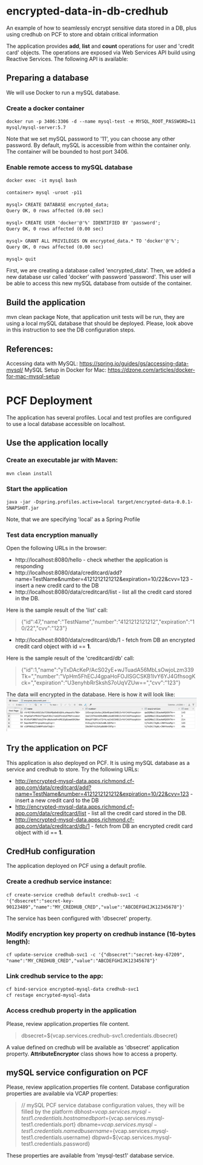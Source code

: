# encrypted-data-in-db-credhub
An example of how to seamlessly encrypt sensitive data stored in a DB, plus using credhub on PCF to store and obtain critical information

The application provides **add**, **list** and **count** operations for user and 'credit card' objects.
The operations are exposed via Web Services API build using Reactive Services.
The following API is available:

## Preparing a database
We will use Docker to run a mySQL database.

### Create a docker container
```
docker run -p 3406:3306 -d --name mysql-test -e MYSQL_ROOT_PASSWORD=11 mysql/mysql-server:5.7
```
Note that we set mySQL password to '11', you can choose any other password.
By default, mySQL is accessible from within the container only.
The container will be bounded to host port 3406. 

### Enable remote access to mySQL database
```
docker exec -it mysql bash

container> mysql -uroot -p11

mysql> CREATE DATABASE encrypted_data;
Query OK, 0 rows affected (0.00 sec)

mysql> CREATE USER 'docker'@'%' IDENTIFIED BY 'password';
Query OK, 0 rows affected (0.00 sec)

mysql> GRANT ALL PRIVILEGES ON encrypted_data.* TO 'docker'@'%';
Query OK, 0 rows affected (0.00 sec)

mysql> quit
```

First, we are creating a database called 'encrypted_data'.
Then, we added a new database usr called 'docker' with password 'password'.
This user will be able to access this new mySQL database from outside of the container.
 
## Build the application
mvn clean package
Note, that application unit tests will be run, they are using a local mySQL database that should be deployed. 
Please, look above in this instruction to see the DB configuration steps.

## References:
Accessing data with MySQL: https://spring.io/guides/gs/accessing-data-mysql/
MySQL Setup in Docker for Mac: https://dzone.com/articles/docker-for-mac-mysql-setup

# PCF Deployment
The application has several profiles.
Local and test profiles are configured to use a local database accessible on localhost.

## Use the application locally
### Create an executable jar with Maven:
```
mvn clean install
```

### Start the application
```
java -jar -Dspring.profiles.active=local target/encrypted-data-0.0.1-SNAPSHOT.jar
```
Note, that we are specifying 'local' as a Spring Profile

### Test data encryption manually
Open the following URLs in the browser:
- http://localhost:8080/hello - check whether the application is responding
- http://localhost:8080/data/creditcard/add?name=TestName&number=4121212121212&expiration=10/22&cvv=123 - insert a new credit card to the DB
- http://localhost:8080/data/creditcard/list - list all the credit card stored in the DB.

Here is the sample result of the 'list' call:
> {"id":47,"name":"TestName","number":"4121212121212","expiration":"10/22","cvv":"123"}

- http://localhost:8080/data/creditcard/db/1 - fetch from DB an encrypted credit card object with id == **1**. 

Here is the sample result of the 'creditcard/db' call:
> {"id":1,"name":"yTxDAcKeP/AcS02yE+wJTuadA56MbLsOwjoLzm339Tk=","number":"VpHm5FhECJ4gpaHoFOJISGCSKB1IvY6YJ4GfhsogKck=","expiration":"U3enyhbRrSkshS7oUqVZUw==","cvv":"123"}

The data will encrypted in the database. Here is how it will look like:
![Encrypted data](img/encrypted-table-data-sample.png?raw=true "encrypted credit_card table")
 
## Try the application on PCF
This application is also deployed on PCF.
It is using mySQL database as a service and credhub to store.
Try the following URLs:
- http://encrypted-mysql-data.apps.richmond.cf-app.com/data/creditcard/add?name=TestName&number=4121212121212&expiration=10/22&cvv=123 - insert a new credit card to the DB
- http://encrypted-mysql-data.apps.richmond.cf-app.com/data/creditcard/list - list all the credit card stored in the DB.
- http://encrypted-mysql-data.apps.richmond.cf-app.com/data/creditcard/db/1 - fetch from DB an encrypted credit card object with id == **1**.

## CredHub configuration
The application deployed on PCF using a default profile.

### Create a credhub service instance:
```
cf create-service credhub default credhub-svc1 -c '{"dbsecret":"secret-key-90123489","name":"MY_CREDHUB_CRED","value":"ABCDEFGHIJK12345678"}'
```
The service has been configured with 'dbsecret' property.

### Modify encryption key property on credhub instance (16-bytes length):
```
cf update-service credhub-svc1 -c '{"dbsecret":"secret-key-67209", "name":"MY_CREDHUB_CRED","value":"ABCDEFGHIJK12345678"}'
```

### Link credhub service to the app:
```
cf bind-service encrypted-mysql-data credhub-svc1
cf restage encrypted-mysql-data
```

### Access credhub property in the application
Please, review application.properties file content.
> dbsecret=${vcap.services.credhub-svc1.credentials.dbsecret}

A value defined on credhub will be available as 'dbsecret' application property.
**AttributeEncryptor** class shows how to access a property.

## mySQL service configuration on PCF 
Please, review application.properties file content.
Database configuration properties are available via VCAP properties:
> // mySQL PCF service database configuration values, they will be filled by the platform
> dbhost=${vcap.services.mysql-test1.credentials.hostname}
> dbport=${vcap.services.mysql-test1.credentials.port}
> dbname=${vcap.services.mysql-test1.credentials.name}
> dbusername=${vcap.services.mysql-test1.credentials.username}
> dbpwd=${vcap.services.mysql-test1.credentials.password}

These properties are available from 'mysql-test1' database service.
 
 
 
 
